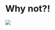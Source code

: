 # Why not?!
![](https://github.com/UnknownPersik/UnknownPersik/blob/main/venom-treasure-island.gif)
